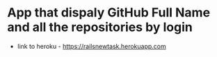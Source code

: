 # App that dispaly GitHub Full Name and all the repositories by login
* link to heroku - https://railsnewtask.herokuapp.com
